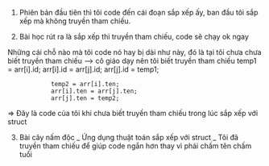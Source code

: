 1. Phiên bản đầu tiên thì tôi code đến cái đoạn sắp xếp ấy, ban đầu tôi sắp xếp mà không truyền tham chiếu.

2. Bài học rút ra là sắp xếp thì truyền tham chiếu, code sẽ chạy ok ngay

Những cái chỗ nào mà tôi code nó hay bị dài như này, đó là tại tôi chưa chưa biết truyền tham chiếu
--> cô giáo dạy nên tôi biết truyền tham chiếu
                temp1 = arr[i].id;
                arr[i].id = arr[j].id;
                arr[j].id = temp1;
                            
                temp2 = arr[i].ten;
                arr[i].ten = arr[j].ten;
                arr[j].ten = temp2;
=> Đây là code của tôi khi chưa biết truyền tham chiếu trong lúc sắp xếp với struct

3. Bài cây nấm độc _ Ứng dụng thuật toán sắp xếp với struct _ Tôi đã truyền tham chiếu để giúp code ngắn hơn thay vì phải chấm tên chấm tuổi
